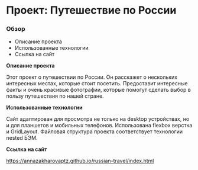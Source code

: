 # Проект: Путешествие по России

### Обзор
* Описание проекта
* Использованные технологии
* Ссылка на сайт

**Описание проекта**

Этот проект о путешествии по России. Он расскажет о нескольких
интересных местах, которые стоит посетить. Предоставит интересные факты и очень красивые фотографии, которые помогут сделать выбор в пользу путешествия по нашей стране.

**Использованные технологии**

Сайт адаптирован для просмотра не только на desktop устройствах, но
и для планшетов и мобильных телефонов. Использована flexbox верстка
и GridLayout. Файловая структура проекта соответствует технологии nested БЭМ.

**Ссылка на сайт**

https://annazakharovaptz.github.io/russian-travel/index.html
